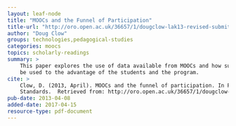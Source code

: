```yaml
---
layout: leaf-node
title: "MOOCs and the Funnel of Participation"
title-url: "http://oro.open.ac.uk/36657/1/dougclow-lak13-revised-submitted.pdf"
author: "Doug Clow"
groups: technologies,pedagogical-studies
categories: moocs
topics: scholarly-readings
summary: >
    This paper explores the use of data available from MOOCs and how such data might
    be used to the advantage of the students and the program.
cite: >
    Clow, D. (2013, April). MOOCs and the funnel of participation. In Proceedings of the Third International Conference on Learning Analytics and Knowledge (pp. 185-189). ACM.
    Standards.  Retrieved from: http://oro.open.ac.uk/36657/1/dougclow-lak13-revised-submitted.pdf
pub-date: 2013-04-08
added-date: 2017-04-15
resource-type: pdf-document
---
```

